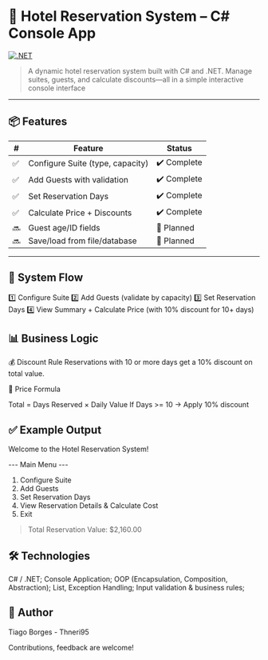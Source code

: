 # 🏨 Hotel Reservation System – C# Console App

[![.NET](https://img.shields.io/badge/.NET-7.0-blue)](https://dotnet.microsoft.com/en-us/)


> A dynamic  hotel reservation system built with C# and .NET. Manage suites, guests, and calculate discounts—all in a simple interactive console interface

---


## 📦 Features

| #   | Feature                          | Status      |
|-----|----------------------------------|-------------|
| ✅ | Configure Suite (type, capacity) | ✔️ Complete |
| ✅ | Add Guests with validation       | ✔️ Complete |
| ✅ | Set Reservation Days             | ✔️ Complete |
| ✅ | Calculate Price + Discounts      | ✔️ Complete |
| 🔜 | Guest age/ID fields              | 🚧 Planned  |
| 🔜 | Save/load from file/database     | 🚧 Planned  |

---

## 🧠 System Flow

1️⃣ Configure Suite
2️⃣ Add Guests (validate by capacity)
3️⃣ Set Reservation Days
4️⃣ View Summary + Calculate Price (with 10% discount for 10+ days)

## 📊 Business Logic
💰 Discount Rule
Reservations with 10 or more days get a 10% discount on total value.

🧮 Price Formula

Total = Days Reserved × Daily Value
If Days >= 10 → Apply 10% discount

## ✅ Example Output

Welcome to the Hotel Reservation System!

--- Main Menu ---
1. Configure Suite
2. Add Guests
3. Set Reservation Days
4. View Reservation Details & Calculate Cost
5. Exit

> Total Reservation Value: $2,160.00

## 🛠 Technologies

C# / .NET;
Console Application;
OOP (Encapsulation, Composition, Abstraction);
List<T>, Exception Handling;
Input validation & business rules;

## 👤 Author
Tiago Borges - Thneri95

Contributions, feedback are welcome!



